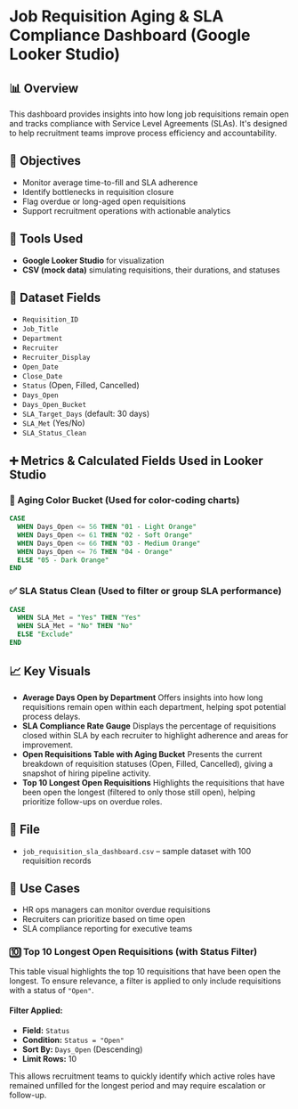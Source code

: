 # Job Requisition Aging & SLA Compliance Dashboard (Google Looker Studio)

## 📊 Overview
This dashboard provides insights into how long job requisitions remain open and tracks compliance with Service Level Agreements (SLAs). It's designed to help recruitment teams improve process efficiency and accountability.

## 🎯 Objectives
- Monitor average time-to-fill and SLA adherence
- Identify bottlenecks in requisition closure
- Flag overdue or long-aged open requisitions
- Support recruitment operations with actionable analytics

## 🧰 Tools Used
- **Google Looker Studio** for visualization
- **CSV (mock data)** simulating requisitions, their durations, and statuses

## 📁 Dataset Fields
- `Requisition_ID`
- `Job_Title`
- `Department`
- `Recruiter`
- `Recruiter_Display`
- `Open_Date`
- `Close_Date`
- `Status` (Open, Filled, Cancelled)
- `Days_Open`
- `Days_Open_Bucket`
- `SLA_Target_Days` (default: 30 days)
- `SLA_Met` (Yes/No)
- `SLA_Status_Clean`

## ➕ Metrics & Calculated Fields Used in Looker Studio

### 🎨 Aging Color Bucket (Used for color-coding charts)
```sql
CASE
  WHEN Days_Open <= 56 THEN "01 - Light Orange"
  WHEN Days_Open <= 61 THEN "02 - Soft Orange"
  WHEN Days_Open <= 66 THEN "03 - Medium Orange"
  WHEN Days_Open <= 76 THEN "04 - Orange"
  ELSE "05 - Dark Orange"
END
```

### ✅ SLA Status Clean (Used to filter or group SLA performance)
```sql
CASE
  WHEN SLA_Met = "Yes" THEN "Yes"
  WHEN SLA_Met = "No" THEN "No"
  ELSE "Exclude"
END
```

## 📈 Key Visuals
- **Average Days Open by Department**
Offers insights into how long requisitions remain open within each department, helping spot potential process delays.
- **SLA Compliance Rate Gauge**
Displays the percentage of requisitions closed within SLA by each recruiter to highlight adherence and areas for improvement.
- **Open Requisitions Table with Aging Bucket**
Presents the current breakdown of requisition statuses (Open, Filled, Cancelled), giving a snapshot of hiring pipeline activity.
- **Top 10 Longest Open Requisitions**
Highlights the requisitions that have been open the longest (filtered to only those still open), helping prioritize follow-ups on overdue roles.

## 📂 File
- `job_requisition_sla_dashboard.csv` – sample dataset with 100 requisition records

## 🧪 Use Cases
- HR ops managers can monitor overdue requisitions
- Recruiters can prioritize based on time open
- SLA compliance reporting for executive teams

### 🔟 Top 10 Longest Open Requisitions (with Status Filter)

This table visual highlights the top 10 requisitions that have been open the longest. To ensure relevance, a filter is applied to only include requisitions with a status of `"Open"`.

#### Filter Applied:
- **Field:** `Status`
- **Condition:** `Status = "Open"`
- **Sort By:** `Days_Open` (Descending)
- **Limit Rows:** 10

This allows recruitment teams to quickly identify which active roles have remained unfilled for the longest period and may require escalation or follow-up.
